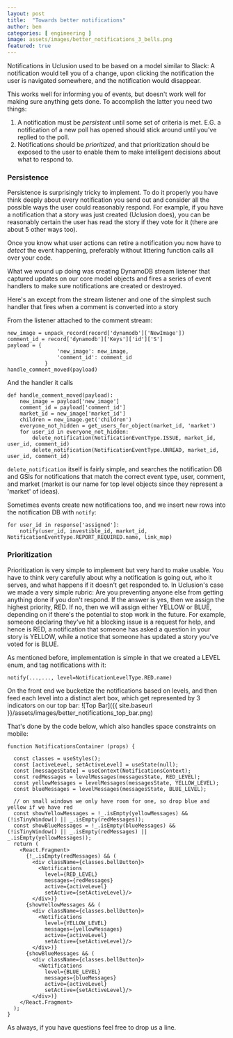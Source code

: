 ```yaml
---
layout: post
title:  "Towards better notifications"
author: ben
categories: [ engineering ]
image: assets/images/better_notifications_3_bells.png
featured: true
---
```


Notifications in Uclusion used to be based on a model similar to Slack: A notification would tell
you of a change, upon clicking the notification the user is navigated somewhere, and the notification
would disappear.

This works well for informing you of events, but doesn't work well for making sure anything gets done.
To accomplish the latter you need two things:
1. A notification must be *persistent* until some set of criteria is met. E.G. a notification of a new
poll has opened should stick around until you've replied to the poll.
2. Notifications should be *prioritized*, and that prioritization should be exposed to the user to enable
them to make intelligent decisions about what to respond to.

### Persistence ###
Persistence is surprisingly tricky to implement. To do it properly you have think deeply about every
notification you send out and consider all the possible ways the user could reasonably respond.
For example, if you have a notification that a story was just created (Uclusion does), you can be
reasonably certain the user has read the story if they vote for it (there are about 5 other ways too).

Once you know what user actions can retire a notification you now have to *detect* the event happening,
preferably without littering function calls all over your code.

What we wound up doing was creating DynamoDB stream listener that captured updates on our core model
objects and fires a series of event handlers to make sure notifications are created or destroyed.

Here's an except from the stream listener and one of the simplest such handler that fires when a comment is converted into a story


From the listener attached to the comment stream:
```
new_image = unpack_record(record['dynamodb']['NewImage'])
comment_id = record['dynamodb']['Keys']['id']['S']
payload = {
                'new_image': new_image,
                'comment_id': comment_id
            }
handle_comment_moved(payload)
```
And the handler it calls
```
def handle_comment_moved(payload):
    new_image = payload['new_image']
    comment_id = payload['comment_id']
    market_id = new_image['market_id']
    children = new_image.get('children')
    everyone_not_hidden = get_users_for_object(market_id, 'market')
    for user_id in everyone_not_hidden:
        delete_notification(NotificationEventType.ISSUE, market_id, user_id, comment_id)
        delete_notification(NotificationEventType.UNREAD, market_id, user_id, comment_id)
```

`delete_notification` itself is fairly simple, and searches the notification DB and GSIs
for notifications that match the correct event type, user, comment, and market
(market is our name for top level objects since they represent a 'market' of ideas).

Sometimes events create new notifications too, and we insert new rows into the notification DB with `notify`:

```
for user_id in response['assigned']:
    notify(user_id, investible_id, market_id, NotificationEventType.REPORT_REQUIRED.name, link_map)
```


### Prioritization ###
Prioritization is very simple to implement but very hard to make usable. You have to think very carefully about
why a notification is going out, who it serves, and what happens if it doesn't get responded to. In Uclusion's case
we made a very simple rubric: Are you preventing anyone else from getting anything done if you don't respond.
If the answer is yes, then we assign the highest priority, RED. If no, then we will assign either YELLOW or BLUE,
depending on if there's the potential to stop work in the future.
For example, someone declaring they've hit a blocking issue is a request for help, and hence is RED, a notification
that someone has asked a question in your story is YELLOW, while a notice that someone has updated a story you've voted
for is BLUE.

As mentioned before, implementation is simple in that we created a LEVEL enum, and tag notifications with it:
```
notify(...,..., level=NotificationLevelType.RED.name)
```
On the front end we bucketize the notifications based on levels, and then feed each level into a distinct alert box,
which get represented by 3 indicators on our top bar:
![Top Bar]({{ site.baseurl }}/assets/images/better_notifications_top_bar.png)

That's done by the code below, which also handles space constraints on mobile:
```
function NotificationsContainer (props) {

  const classes = useStyles();
  const [activeLevel, setActiveLevel] = useState(null);
  const [messagesState] = useContext(NotificationsContext);
  const redMessages = levelMessages(messagesState, RED_LEVEL);
  const yellowMessages = levelMessages(messagesState, YELLOW_LEVEL);
  const blueMessages = levelMessages(messagesState, BLUE_LEVEL);

  // on small windows we only have room for one, so drop blue and yellow if we have red
  const showYellowMessages = !_.isEmpty(yellowMessages) && (!isTinyWindow() || _.isEmpty(redMessages));
  const showBlueMessages = !_.isEmpty(blueMessages) && (!isTinyWindow() || _.isEmpty(redMessages) || _.isEmpty(yellowMessages));
  return (
    <React.Fragment>
      {!_.isEmpty(redMessages) && (
        <div className={classes.bellButton}>
          <Notifications
            level={RED_LEVEL}
            messages={redMessages}
            active={activeLevel}
            setActive={setActiveLevel}/>
        </div>)}
      {showYellowMessages && (
        <div className={classes.bellButton}>
          <Notifications
            level={YELLOW_LEVEL}
            messages={yellowMessages}
            active={activeLevel}
            setActive={setActiveLevel}/>
        </div>)}
      {showBlueMessages && (
        <div className={classes.bellButton}>
          <Notifications
            level={BLUE_LEVEL}
            messages={blueMessages}
            active={activeLevel}
            setActive={setActiveLevel}/>
        </div>)}
    </React.Fragment>
  );
}
```

As always, if you have questions feel free to drop us a line.
